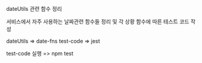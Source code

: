 dateUtils 관련 함수 정리

서비스에서 자주 사용하는 날짜관련 함수들 정리 및 각 상황 함수에 따른 테스트 코드 작성

dateUtils => date-fns
test-code => jest

test-code 실행 => npm test
